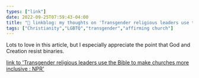 ```yaml
---
types: ["link"]
date: 2022-09-25T07:59:43-04:00
title: "🔗 linkblog: my thoughts on 'Transgender religious leaders use the Bible to make churches more inclusive : NPR'"
tags: ["Christianity","LGBTQ","transgender","affirming church"]
---
```

Lots to love in this article, but I especially appreciate the point that God and Creation resist binaries.
 

[link to 'Transgender religious leaders use the Bible to make churches more inclusive : NPR'](https://www.npr.org/2022/09/25/1124101216/trans-religious-leaders-say-scripture-should-inspire-inclusive-congregations)
